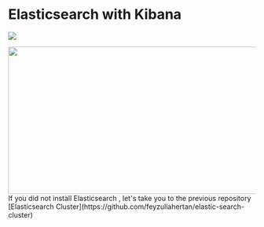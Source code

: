 # Elasticsearch with Kibana
[![](https://img.shields.io/badge/Documantation-1.0-brightgreen)]()

<img src="https://user-images.githubusercontent.com/37136204/150631954-fc532e29-834a-41a2-a137-c6da8bb015bc.png" width="700" height="300">
If you did not install  Elasticsearch , let's take you to the previous repository [Elasticsearch Cluster](https://github.com/feyzullahertan/elastic-search-cluster)
